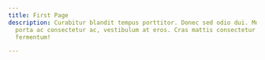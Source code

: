 ```yaml
---
title: First Page
description: Curabitur blandit tempus porttitor. Donec sed odio dui. Morbi leo risus,
  porta ac consectetur ac, vestibulum at eros. Cras mattis consectetur purus sit amet
  fermentum!

---
```


